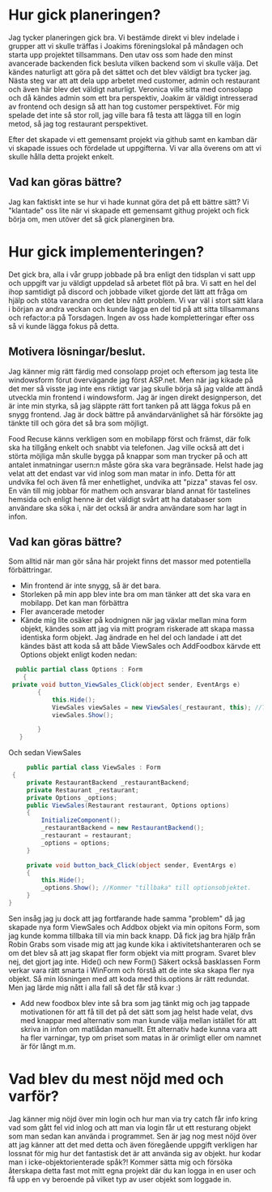 # Hur gick planeringen?
Jag tycker planeringen gick bra. Vi bestämde direkt vi blev indelade i grupper att vi skulle träffas i Joakims föreningslokal på måndagen och starta upp projektet tillsammans. Den utav oss som hade den minst avancerade backenden fick besluta vilken backend som vi skulle välja. Det kändes naturligt att göra på det sättet och det blev väldigt bra tycker jag. Nästa steg var att att dela upp arbetet med customer, admin och restaurant och även här blev det väldigt naturligt. Veronica ville sitta med consolapp och då kändes admin som ett bra perspektiv, Joakim är väldigt intresserad av frontend och design så att han tog customer perspektivet. För mig spelade det inte så stor roll, jag ville bara få testa att lägga till en login metod, så jag tog restaurant perspektivet.

Efter det skapade vi ett gemensamt projekt via github samt en kamban där vi skapade issues och fördelade ut uppgifterna. Vi var alla överens om att vi skulle hålla detta projekt enkelt.

## Vad kan göras bättre?
Jag kan faktiskt inte se hur vi hade kunnat göra det på ett bättre sätt? Vi "klantade" oss lite när vi skapade ett gemensamt githug projekt och fick börja om, men utöver det så gick planerginen bra.

# Hur gick implementeringen? 
Det gick bra, alla i vår grupp jobbade på bra enligt den tidsplan vi satt upp och uppgift var ju väldigt uppdelad så arbetet flöt på bra. Vi satt en hel del ihop samtidigt på discord och jobbade vilket gjorde det lätt att fråga om hjälp och stöta varandra om det blev nått problem. Vi var väl i stort sätt klara i början av andra veckan och kunde lägga en del tid på att sitta tillsammans och refactor:a på Torsdagen. Ingen av oss hade kompletteringar efter oss så vi kunde lägga fokus på detta. 

## Motivera lösningar/beslut. 
Jag känner mig rätt färdig med consolapp projet och eftersom jag testa lite windowsform förut övervägande jag först ASP.net. Men när jag kikade på det mer så visste jag inte ens riktigt var jag skulle börja så jag valde att ändå utveckla min frontend i windowsform. Jag är ingen direkt designperson, det är inte min styrka, så jag släppte rätt fort tanken på att lägga fokus på en snygg frontend. Jag är dock bättre på användarvänlighet så här försökte jag tänkte till och göra det så bra som möjligt. 

Food Recuse känns verkligen som en mobilapp först och främst, där folk ska ha tillgång enkelt och snabbt via telefonen. Jag ville också att det i störta möjliga mån skulle bygga på knappar som man trycker på och att antalet inmatningar usern:n måste göra ska vara begränsade. Helst hade jag velat att det endast var vid inlog som man matar in info. Detta för att undvika fel och även få mer enhetlighet, undvika att "pizza" stavas fel osv. En vän till mig jobbar för mathem och ansvarar bland annat för tastelines hemsida och enligt henne är det väldigt svårt att ha databaser som användare ska söka i, när det också är andra användare som har lagt in infon. 

## Vad kan göras bättre?
Som alltid när man gör såna här projekt finns det massor med potentiella förbättringar. 
- Min frontend är inte snygg, så är det bara.
- Storleken på min app blev inte bra om man tänker att det ska vara en mobilapp. Det kan man förbättra
- Fler avancerade metoder 
- Kände mig lite osäker på kodnignen när jag växlar mellan mina form objekt, kändes som att jag via mitt program riskerade att skapa massa identiska form objekt. Jag ändrade en hel del och landade i att det kändes bäst att koda så att både ViewSales och AddFoodbox kärvde ett Options objekt enligt koden nedan:
```csharp
  public partial class Options : Form
    {
 private void button_ViewSales_Click(object sender, EventArgs e)
        {
            this.Hide();
            ViewSales viewSales = new ViewSales(_restaurant, this); //This refererar till detta options objekt. 
            viewSales.Show();

        }
   }
   ```
   Och sedan ViewSales
   
   ```csharp
        public partial class ViewSales : Form
    {
        private RestaurantBackend _restaurantBackend;
        private Restaurant _restaurant;
        private Options _options;
        public ViewSales(Restaurant restaurant, Options options)
        {
            InitializeComponent();
            _restaurantBackend = new RestaurantBackend();
            _restaurant = restaurant;
            _options = options;
        }

        private void button_back_Click(object sender, EventArgs e)
        {
            this.Hide();
            _options.Show(); //Kommer "tillbaka" till optionsobjektet. 
        }
   }
```
Sen insåg jag ju dock att jag fortfarande hade samma "problem" då jag skapade nya form ViewSales och Addbox objekt via min opitons Form, som jag kunde komma tillbaka till via min back knapp. Då fick jag bra hjälp från Robin Grabs som visade mig att jag kunde kika i aktivitetshanteraren och se om det blev så att jag skapat fler form objekt via mitt program. Svaret blev nej, det gjort jag inte. Hide() och new Form() Säkert också basklassen Form verkar vara rätt smarta i WinForm och förstå att de inte ska skapa fler nya objekt. Så min lösningen med att koda med this.options är rätt redundat. Men jag lärde mig nått i alla fall så det får stå kvar :) 

- Add new foodbox blev inte så bra som jag tänkt mig och jag tappade motivationen för att få till det på det sätt som jag helst hade velat, dvs med knappar med alternativ som man kunde välja mellan istället för att skriva in infon om matlådan manuellt. Ett alternativ hade kunna vara att ha fler varningar, typ om priset som matas in är orimligt eller om namnet är för långt m.m.

# Vad blev du mest nöjd med och varför?
 Jag känner mig nöjd över min login och hur man via try catch får info kring vad som gått fel vid inlog och att man via login får ut ett resturang objekt som man sedan kan använda i programmet. Sen är jag nog mest nöjd över att jag känner att det med detta och även föregående uppgift verkligen har lossnat för mig hur det fantastisk det är att använda sig av objekt. hur kodar man i icke-objektorienterade spåk?! Kommer sätta mig och försöka återskapa detta fast mot mitt egna projekt där du kan logga in en user och få upp en vy beroende på vilket typ av user objekt som loggade in. 
